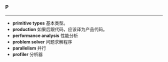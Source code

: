 ### P
-------------
- **primitive types** 基本类型。
- **production** 如果后跟代码，应该译为产品代码。
- **performance analysis** 性能分析
- **problem solver** 问题求解程序
- **parallelism** 并行
- **profiler** 分析器